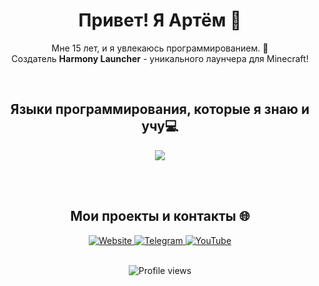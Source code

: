 <h1 align="center">Привет! Я Артём 👋</h1>
<p align="center">
Мне 15 лет, и я увлекаюсь программированием. 🚀<br>
Создатель <b>Harmony Launcher</b> - уникального лаунчера для Minecraft!<br>
</p>
<br>

<h2 align="center">Языки программирования, которые я знаю и учу💻</h2>
<p align="center">
  <img src="https://skillicons.dev/icons?i=html,css,cpp,cs,py,ts,js,java">
</p>
<br>

<br>
<h2 align="center">Мои проекты и контакты 🌐</h2>

<div align="center">
<a href="https://dimentiy.site" target="_blank" rel="noopener noreferrer">
    <img src="https://img.shields.io/badge/Website-dimentiy.site-brightgreen?style=flat-square&logo=web" alt="Website">
</a>

<a href="https://t.me/harmony_launcher" target="_blank" rel="noopener noreferrer">
    <img src="https://img.shields.io/badge/Telegram-Harmony_Launcher-blue?style=flat-square&logo=telegram" alt="Telegram">
</a>

<a href="https://www.youtube.com/@harmony-dev-ofc" target="_blank" rel="noopener noreferrer">
    <img src="https://img.shields.io/badge/YouTube-Harmony_Dev-red?style=flat-square&logo=youtube" alt="YouTube">
</a>
</div>

<br>
<p align="center">
  <img src="https://komarev.com/ghpvc/?username=dimentiy&color=blueviolet&style=flat-square" alt="Profile views">
</p> 
